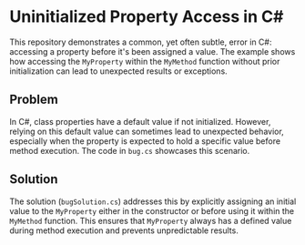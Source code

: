 # Uninitialized Property Access in C#

This repository demonstrates a common, yet often subtle, error in C#: accessing a property before it's been assigned a value.  The example shows how accessing the `MyProperty` within the `MyMethod` function without prior initialization can lead to unexpected results or exceptions.

## Problem

In C#, class properties have a default value if not initialized. However, relying on this default value can sometimes lead to unexpected behavior, especially when the property is expected to hold a specific value before method execution. The code in `bug.cs` showcases this scenario. 

## Solution

The solution (`bugSolution.cs`) addresses this by explicitly assigning an initial value to the `MyProperty` either in the constructor or before using it within the `MyMethod` function. This ensures that `MyProperty` always has a defined value during method execution and prevents unpredictable results.
